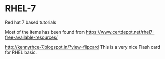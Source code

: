 # RHEL-7
Red hat 7 based tutorials

Most of the items has been found from https://www.certdepot.net/rhel7-free-available-resources/

http://kennyrhce-7.blogspot.in/?view=flipcard   This is a very nice Flash card for RHEL basic.
